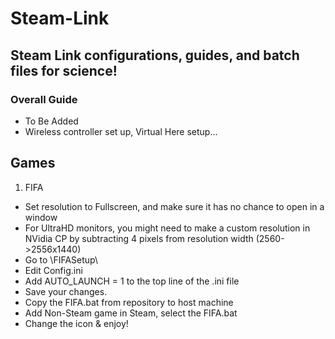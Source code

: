 # Steam-Link

## Steam Link configurations, guides, and batch files for science!

### Overall Guide
  * To Be Added
  * Wireless controller set up, Virtual Here setup...

## Games 

1. FIFA
  * Set resolution to Fullscreen, and make sure it has no chance to open in a window
  * For UltraHD monitors, you might need to make a custom resolution in NVidia CP by subtracting 4 pixels from resolution width (2560->2556x1440)
  * Go to <path-to-game>\FIFASetup\
  * Edit Config.ini
  * Add AUTO_LAUNCH = 1 to the top line of the .ini file
  * Save your changes.
  * Copy the FIFA.bat from repository to host machine
  * Add Non-Steam game in Steam, select the FIFA.bat
  * Change the icon & enjoy!
  
